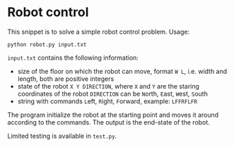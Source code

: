 # Robot control

This snippet is to solve a simple robot control problem. 
Usage:

`python robot.py input.txt`

`input.txt` contains the following information:
- size of the floor on which the robot can move, format `W L`, i.e. width and length, both are positive integers
- state of the robot `X Y DIRECTION`, where `X` and `Y` are the staring coordinates of the robot `DIRECTION` can be 
`N`orth, `E`ast, `W`est, `S`outh
- string with commands `L`eft, `R`ight, `F`orward, example: `LFFRFLFR`

The program initialize the robot at the starting point and moves it around according to the commands.
The output is the end-state of the robot.

Limited testing is available in `test.py`.

